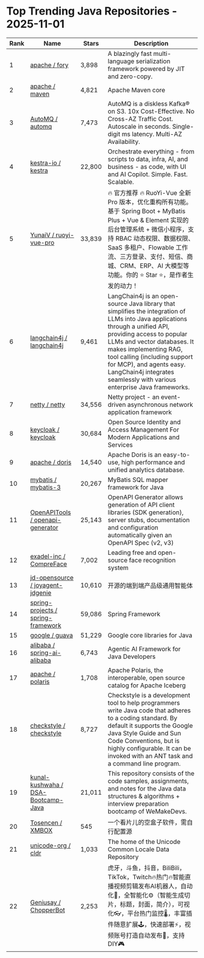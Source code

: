 # Top Trending Java Repositories - 2025-11-01

| Rank | Name | Stars | Description |
|------|------|-------|-------------|
| 1 | [apache / fory](https://github.com/apache/fory) | 3,898 | A blazingly fast multi-language serialization framework powered by JIT and zero-copy. |
| 2 | [apache / maven](https://github.com/apache/maven) | 4,821 | Apache Maven core |
| 3 | [AutoMQ / automq](https://github.com/AutoMQ/automq) | 7,473 | AutoMQ is a diskless Kafka® on S3. 10x Cost-Effective. No Cross-AZ Traffic Cost. Autoscale in seconds. Single-digit ms latency. Multi-AZ Availability. |
| 4 | [kestra-io / kestra](https://github.com/kestra-io/kestra) | 22,800 | Orchestrate everything - from scripts to data, infra, AI, and business - as code, with UI and AI Copilot. Simple. Fast. Scalable. |
| 5 | [YunaiV / ruoyi-vue-pro](https://github.com/YunaiV/ruoyi-vue-pro) | 33,839 | 🔥 官方推荐 🔥 RuoYi-Vue 全新 Pro 版本，优化重构所有功能。基于 Spring Boot + MyBatis Plus + Vue & Element 实现的后台管理系统 + 微信小程序，支持 RBAC 动态权限、数据权限、SaaS 多租户、Flowable 工作流、三方登录、支付、短信、商城、CRM、ERP、AI 大模型等功能。你的 ⭐️ Star ⭐️，是作者生发的动力！ |
| 6 | [langchain4j / langchain4j](https://github.com/langchain4j/langchain4j) | 9,461 | LangChain4j is an open-source Java library that simplifies the integration of LLMs into Java applications through a unified API, providing access to popular LLMs and vector databases. It makes implementing RAG, tool calling (including support for MCP), and agents easy. LangChain4j integrates seamlessly with various enterprise Java frameworks. |
| 7 | [netty / netty](https://github.com/netty/netty) | 34,556 | Netty project - an event-driven asynchronous network application framework |
| 8 | [keycloak / keycloak](https://github.com/keycloak/keycloak) | 30,684 | Open Source Identity and Access Management For Modern Applications and Services |
| 9 | [apache / doris](https://github.com/apache/doris) | 14,540 | Apache Doris is an easy-to-use, high performance and unified analytics database. |
| 10 | [mybatis / mybatis-3](https://github.com/mybatis/mybatis-3) | 20,267 | MyBatis SQL mapper framework for Java |
| 11 | [OpenAPITools / openapi-generator](https://github.com/OpenAPITools/openapi-generator) | 25,143 | OpenAPI Generator allows generation of API client libraries (SDK generation), server stubs, documentation and configuration automatically given an OpenAPI Spec (v2, v3) |
| 12 | [exadel-inc / CompreFace](https://github.com/exadel-inc/CompreFace) | 7,002 | Leading free and open-source face recognition system |
| 13 | [jd-opensource / joyagent-jdgenie](https://github.com/jd-opensource/joyagent-jdgenie) | 10,610 | 开源的端到端产品级通用智能体 |
| 14 | [spring-projects / spring-framework](https://github.com/spring-projects/spring-framework) | 59,086 | Spring Framework |
| 15 | [google / guava](https://github.com/google/guava) | 51,229 | Google core libraries for Java |
| 16 | [alibaba / spring-ai-alibaba](https://github.com/alibaba/spring-ai-alibaba) | 6,743 | Agentic AI Framework for Java Developers |
| 17 | [apache / polaris](https://github.com/apache/polaris) | 1,708 | Apache Polaris, the interoperable, open source catalog for Apache Iceberg |
| 18 | [checkstyle / checkstyle](https://github.com/checkstyle/checkstyle) | 8,727 | Checkstyle is a development tool to help programmers write Java code that adheres to a coding standard. By default it supports the Google Java Style Guide and Sun Code Conventions, but is highly configurable. It can be invoked with an ANT task and a command line program. |
| 19 | [kunal-kushwaha / DSA-Bootcamp-Java](https://github.com/kunal-kushwaha/DSA-Bootcamp-Java) | 21,011 | This repository consists of the code samples, assignments, and notes for the Java data structures & algorithms + interview preparation bootcamp of WeMakeDevs. |
| 20 | [Tosencen / XMBOX](https://github.com/Tosencen/XMBOX) | 545 | 一个看片儿的空盒子软件，需自行配置源 |
| 21 | [unicode-org / cldr](https://github.com/unicode-org/cldr) | 1,033 | The home of the Unicode Common Locale Data Repository |
| 22 | [Geniusay / ChopperBot](https://github.com/Geniusay/ChopperBot) | 2,253 | 虎牙，斗鱼，抖音，BiliBili，TikTok，Twitch🔥热门🔥智能直播视频剪辑发布AI机器人，自动化🤖，全智能化⚙（智能生成切片，标题，封面，简介），可视化👓，平台热门监控🌡，丰富插件随意扩展🕹，快速部署⚡，视频账号打造自动发布🌟，支持DIY🎮 |
